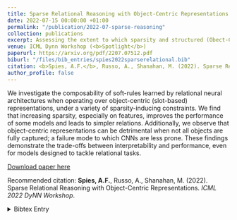 ```yaml
---
title: Sparse Relational Reasoning with Object-Centric Representations
date: 2022-07-15 00:00:00 +01:00
permalink: "/publication/2022-07-sparse-reasoning"
collection: publications
excerpt: Assessing the extent to which sparsity and structured (Obect-Centric) representations are beneficial for neural relational reasoning.
venue: ICML Dynn Workshop (<b>Spotlight</b>)
paperurl: https://arxiv.org/pdf/2207.07512.pdf
biburl: "/files/bib_entries/spies2022sparserelational.bib"
citation: <b>Spies, A.F.</b>, Russo, A., Shanahan, M. (2022). Sparse Relational Reasoning with Object-Centric Representations. <i>ICML 2022 DyNN Workshop</i>.
author_profile: false
---
```


We investigate the composability of soft-rules learned by relational neural architectures when operating over object-centric (slot-based) representations, under a variety of sparsity-inducing constraints. We find that increasing sparsity, especially on features, improves the performance of some models and leads to simpler relations. Additionally, we observe that object-centric representations can be detrimental when not all objects are fully captured; a failure mode to which CNNs are less prone. These findings demonstrate the trade-offs between interpretability and performance, even for models designed to tackle relational tasks.

[Download paper here](https://arxiv.org/abs/2207.07512)


Recommended citation: <b>Spies, A.F.</b>, Russo, A., Shanahan, M. (2022). Sparse Relational Reasoning with Object-Centric Representations. <i>ICML 2022 DyNN Workshop</i>.

<details closed>
<summary>Bibtex Entry</summary>
<code>
<pre>
@article{spies2022SparseRelational,
  title = {Sparse Relational Reasoning with Object-Centric Representations},
  author = {Spies, Alex F. and Russo, Alessandra and Shanahan, Murray},
  doi = {10.48550/ARXIV.2207.07512},
  url = {https://arxiv.org/abs/2207.07512},
  publisher = {ICML DyNN Workshop},
  year = {2022},
}

</pre>
</code>
</details>